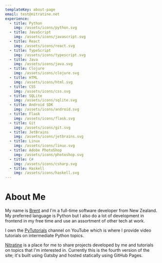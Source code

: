 ```yaml
---
templateKey: about-page
email: test@nitratine.net
experience:
  - title: Python
    img: /assets/icons/python.svg
  - title: JavaScript
    img: /assets/icons/javascript.svg
  - title: React
    img: /assets/icons/react.svg
  - title: TypeScript
    img: /assets/icons/typescript.svg
  - title: Java
    img: /assets/icons/java.svg
  - title: Clojure
    img: /assets/icons/clojure.svg
  - title: HTML
    img: /assets/icons/html.svg
  - title: CSS
    img: /assets/icons/css.svg
  - title: SQLite
    img: /assets/icons/sqlite.svg
  - title: Android SDK
    img: /assets/icons/android.svg
  - title: Flask
    img: /assets/icons/flask.svg
  - title: Git
    img: /assets/icons/git.svg
  - title: JetBrains
    img: /assets/icons/jetbrains.svg
  - title: Linux
    img: /assets/icons/linux.svg
  - title: Adobe PhotoShop
    img: /assets/icons/photoshop.svg
  - title: C#
    img: /assets/icons/csharp.svg
  - title: Haskell
    img: /assets/icons/haskell.svg
---
```


# About Me

My name is [Brent](https://github.com/brentvollebregt) and I'm a full-time software developer from New Zealand. My preferred language is Python but I also do a lot of development in frontend in my free time and use an assortment of other tech at work.

I own the [PyTutorials](https://www.youtube.com/PyTutorials) channel on YouTube which is where I provide video tutorials on intermediate Python topics.

[Nitratine](/) is a place for me to share projects developed by me and tutorials on topics that I'm interested in. Currently this is the fourth version of the site; it's built using Gatsby and hosted statically using GitHub Pages.
